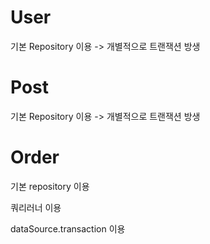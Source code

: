 # User

기본 Repository 이용 -> 개별적으로 트랜잭션 방생

# Post

기본 Repository 이용 -> 개별적으로 트랜잭션 방생

# Order

기본 repository 이용

쿼리러너 이용

dataSource.transaction 이용


